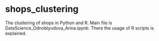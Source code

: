 # shops_clustering
The clustering of shops in Python and R. Main file is DataScience_Odnoblyudova_Arina.ipynb. There the usage of R scripts is explained.
